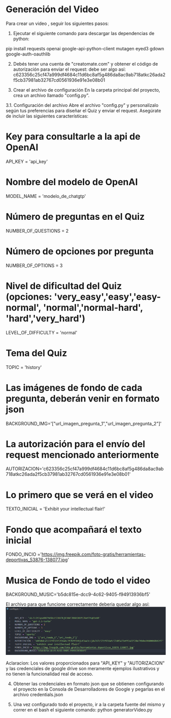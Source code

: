 # Generación del Video

Para crear un video , seguir los siguientes pasos:

1. Ejecutar el siguiente comando para descargar las dependencias de python:

pip install requests openai google-api-python-client mutagen eyed3 gdown  google-auth-oauthlib


2. Debés tener una cuenta de "creatomate.com" y obtener el código de autorización para enviar el request: debe ser algo así:
c623356c25cf47a999df4684c11d6bc8af5g486da8ac9ab718atkc26ada2f5cb37981ab32767cd0561936e91e3e08b01

3. Crear el archivo de configuración
En la carpeta principal del proyecto, crea un archivo llamado "config.py".

3.1. Configuración del archivo
Abre el archivo "config.py" y personalízalo según tus preferencias para diseñar el Quiz y enviar el request. Asegúrate de incluir las siguientes características:

# Key para consultarle a la api de OpenAI
API_KEY = 'api_key'

# Nombre del modelo de OpenAI
MODEL_NAME = 'modelo_de_chatgtp'

# Número de preguntas en el Quiz
NUMBER_OF_QUESTIONS = 2

# Número de opciones por pregunta
NUMBER_OF_OPTIONS = 3

# Nivel de dificultad del Quiz (opciones: 'very_easy','easy','easy-normal', 'normal','normal-hard', 'hard','very_hard')
LEVEL_OF_DIFFICULTY = 'normal'

# Tema del Quiz
TOPIC = 'history'

# Las imágenes de fondo de cada pregunta, deberán venir en formato json
BACKGROUND_IMG='["url_imagen_pregunta_1","url_imagen_pregunta_2"]'

# La autorización para el envío del request mencionado anteriormente
AUTORIZACION='c623356c25cf47a999df4684c11d6bc8af5g486da8ac9ab718atkc26ada2f5cb37981ab32767cd0561936e91e3e08b01'

# Lo primero que se verá en el video
TEXTO_INICIAL = 'Exhibit your intellectual flair!'

# Fondo que acompañará el texto inicial
FONDO_INCIO ='https://img.freepik.com/foto-gratis/herramientas-deportivas_53876-138077.jpg'

# Musica de Fondo de todo el video
BACKGROUND_MUSIC='b5dc815e-dcc9-4c62-9405-f94913936bf5'

El archivo para que funcione correctamente deberia quedar algo así:
![Los valores proporcionados para "API_KEY" y "autorizacion" son meramente ejemplos ilustrativos y no tienen la funcionalidad real de acceso.](https://github.com/JuanMartinIwassjuk/VideoQuizMaker/blob/main/ejemploConfig.png?raw=true)

Aclaracion: Los valores proporcionados para "API_KEY" y "AUTORIZACION" y las credenciales de google drive son meramente ejemplos ilustrativos y no tienen la funcionalidad real de acceso.

4. Obtener las credenciales en formato json que se obtienen configurando el proyecto en la Consola de Desarrolladores de Google y pegarlas en el archivo credentials.json

5. Una vez configurado todo el proyecto, ir a la carpeta fuente del mismo y correr en el bash el siguiente comando: python generatorVideo.py

